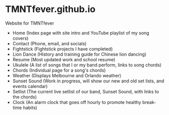 # TMNTfever.github.io
Website for TMNTfever
- Home (Index page with site intro and YouTube playlist of my song covers)
- Contact (Phone, email, and socials)
- Fightstick (Fightstick projects I have completed)
- Lion Dance (History and training guide for Chinese lion dancing)
- Resume (Most updated work and school resume)
- Ukulele (A list of songs that I or my band perform, links to song chords)
- Chords (Individual page for a song's chords)
- Weather (Displays Melbourne and Orlando weather)
- Sunset Sound (Work in progress, will show our new and old set lists, and events calendar)
- Setlist (The current live setlist of our band, Sunset Sound, with links to the chords)
- Clock (An alarm clock that goes off hourly to promote healthy break-time habits)
